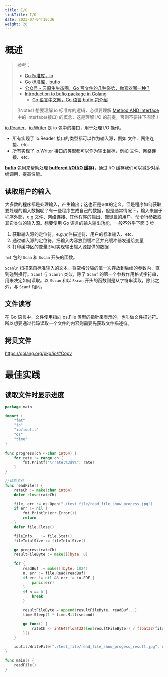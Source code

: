 ```yaml
---
title: I/O
linkTitle: I/O
date: 2023-07-04T10:36
weight: 20
---
```


# 概述

> 参考：
>
> - [Go 标准库，io](https://pkg.go.dev/io)
> - [Go 标准库，bufio](https://pkg.go.dev/bufio)
> - [公众号 - 云原生生态圈，Go 写文件的几种姿势，你喜欢哪一种？](https://mp.weixin.qq.com/s/56g5k17Zt4iytbWkYcouig)
> - [Introduction to bufio package in Golang](https://medium.com/golangspec/introduction-to-bufio-package-in-golang-ad7d1877f762)
>   - [Go 语言中文网，Go 语言 bufio 包介绍](https://studygolang.com/articles/11824)

> [!Notes]
> 想要理解 io 标准库的逻辑，必须要理解 [Method AND Interface](docs/2.编程/高级编程语言/Go/Go%20规范与标准库/Method%20AND%20Interface/Method%20AND%20Interface.md) 中的 Interface(接口) 的概念，这是理解 I/O 的前提，否则不要往下阅读！

[io.Reader](https://pkg.go.dev/io#Reader)、[io.Writer](https://pkg.go.dev/io#Writer) 是 io 包中的接口，用于处理 I/O 操作。

- 所有实现了 io.Reader 接口的类型都可以作为输入源，例如 文件、网络连接、etc.
- 所有实现了 io.Writer 接口的类型都可以作为输出目标，例如 文件、网络连接、etc.

**[bufio](https://pkg.go.dev/bufio)** 包用来帮助处理 **[buffered I/O(I/O 缓存)](https://www.quora.com/In-C-what-does-buffering-I-O-or-buffered-I-O-mean/answer/Robert-Love-1)**，通过 I/O 缓存我们可以减少对系统调用，提高性能。

## 读取用户的输入 

大多数的程序都是处理输入，产生输出；这也正是`计算`的定义。但是程序如何获取要处理的输入数据呢？有一些程序生成自己的数据，但是通常情况下，输入来自于程序外部，e.g.文件、网络连接、其他程序的输出、敲键盘的用户、命令行参数或其它类似的输入源。想要使用 Go 语言的输入输出功能，一般不外乎下面 3 步

1. 获取输入源的定位符，e.g.文件描述符、用户的标准输入、etc.
2. 通过输入源的定位符，把输入内容放到缓冲区并充缓冲器发送给变量
3. 打印缓冲区的变量即可实现输出输入源提供的数据

`fmt` 包的 `Scan` 和 `Sscan` 开头的函数。
  
`Scanln` 扫描来自标准输入的文本，将空格分隔的值一次存放到后续的参数内，直到碰到换行。`Scanf` 与 `Scanln` 类似，除了 `Scanf` 的第一个参数作用格式字符串，用来决定如何读取。以 `Sscan` 和以 `Sscan` 开头的函数则是从字符串读取，除此之外，与 `Scanf` 相同。

## 文件读写

在 Go 语言中，文件使用指向 os.File 类型的指针来表示的，也叫做文件描述符。所以想要通过代码读取一个文件的内容则需要先获取文件描述符。

## 拷贝文件

https://golang.org/pkg/io/#Copy

# 最佳实践

## 读取文件时显示进度

```go
package main

import (
	"fmt"
	"io"
	"io/ioutil"
	"os"
	"time"
)

func progress(ch <-chan int64) {
	for rate := range ch {
		fmt.Printf("\rrate:%3d%%", rate)
	}
}

//读取文件
func readFile() {
	rateCh := make(chan int64)
	defer close(rateCh)

	file, err := os.Open("./test_file/read_file_show_progess.jpg")
	if err != nil {
		fmt.Println(err.Error())
		return
	}
	defer file.Close()

	fileInfo, _ := file.Stat()
	fileTotalSize := fileInfo.Size()

	go progress(rateCh)
	resultFileByte := make([]byte, 0)

	for {
		readBuf := make([]byte, 1024)
		n, err := file.Read(readBuf)
		if err != nil && err != io.EOF {
			panic(err)
		}
		if n == 0 {
			break
		}

		resultFileByte = append(resultFileByte, readBuf...)
		time.Sleep(1 * time.Millisecond)

		go func() {
			rateCh <- int64(float32(len(resultFileByte)) / float32(fileTotalSize) * 100)
		}()
	}

	ioutil.WriteFile("./test_file/read_file_show_progess_result.jpg", resultFileByte, 0600)
}

func main() {
	readFile()
}

```
